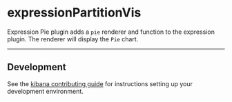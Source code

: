 # expressionPartitionVis

Expression Pie plugin adds a `pie` renderer and function to the expression plugin. The renderer will display the `Pie` chart.

---

## Development

See the [kibana contributing guide](https://github.com/elastic/kibana/blob/main/CONTRIBUTING.md) for instructions setting up your development environment.
